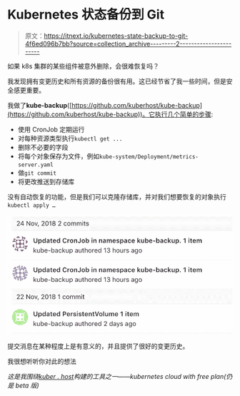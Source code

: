 # Kubernetes 状态备份到 Git

> 原文：<https://itnext.io/kubernetes-state-backup-to-git-4f6ed096b7bb?source=collection_archive---------2----------------------->

如果 k8s 集群的某些组件被意外删除，会很难恢复吗？

我发现拥有变更历史和所有资源的备份很有用。这已经节省了我一些时间，但是安全感更重要。

我做了**kube-backup**([https://github.com/kuberhost/kube-backup](https://github.com/kuberhost/kube-backup))。它执行几个简单的步骤:

*   使用 CronJob 定期运行
*   对每种资源类型执行`kubectl get ...`
*   删除不必要的字段
*   将每个对象保存为文件，例如`kube-system/Deployment/metrics-server.yaml`
*   做`git commit`
*   将更改推送到存储库

没有自动恢复的功能，但是我们可以克隆存储库，并对我们想要恢复的对象执行`kubectl apply …`

![](img/5a7571f2ca2b1dbfb631729625ecbc37.png)

提交消息在某种程度上是有意义的，并且提供了很好的变更历史。

我很想听听你对此的想法

*这是我围绕*[*kuber . host*](https://kuber.host/)*构建的工具之一——kubernetes cloud with free plan(仍是 beta 版)*